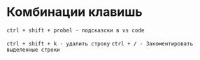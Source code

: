 # Комбинации клавишь

`ctrl + shift + probel - подсказски в vs code`

`ctrl + shift + k - удалить строку`
`ctrl + / - Закоментировать выделенные строки` 
